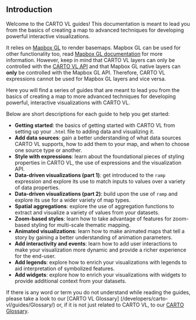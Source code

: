 ## Introduction

Welcome to the CARTO VL guides! This documentation is meant to lead you from the basics of creating a map to advanced techniques for developing powerful interactive visualizations.

It relies on [Mapbox GL](https://www.mapbox.com/mapbox-gl-js/api) to render basemaps. Mapbox GL can be used for other functionality too, read [Mapbox GL documentation](https://www.mapbox.com/mapbox-gl-js/api/) for more information. However, keep in mind that CARTO VL layers can only be controlled with the [CARTO VL API]() and that Mapbox GL native layers can **only** be controlled with the Mapbox GL API. Therefore, CARTO VL expressions cannot be used for Mapbox GL layers and vice versa.

Here you will find a series of guides that are meant to lead you from the basics of creating a map to more advanced techniques for developing powerful, interactive visualizations with CARTO VL.

Below are short descriptions for each guide to help you get started:

* **Getting started**: the basics of getting started with CARTO VL from setting up your `.html` file to adding data and visualizing it.
* **Add data sources**: gain a better understanding of what data sources CARTO VL supports, how to add them to your map, and when to choose one source type or another.
* **Style with expressions**: learn about the foundational pieces of styling properties in CARTO VL, the use of expressions and the visualization API. 
* **Data-driven visualizations (part 1)**: get introduced to the `ramp` expression and explore its use to match inputs to values over a variety of data properties.
* **Data-driven visualizations (part 2)**: build upon the use of `ramp` and explore its use for a wider variety of map types. 
* **Spatial aggregations**: explore the use of aggregation functions to extract and visualize a variety of values from your datasets.
* **Zoom-based styles**: learn how to take advantage of features for zoom-based styling for multi-scale thematic mapping.
* **Animated visualizations**: learn how to make animated maps that tell a story by gaining a better understanding of animation parameters. 
* **Add interactivity and events**: learn how to add user interactions to make your visualization more dynamic and provide a richer experience for the end-user. 
* **Add legends**: explore how to enrich your visualizations with legends to aid interpretation of symbolized features.
* **Add widgets**: explore how to enrich your visualizations with widgets to provide additional context from your datasets.

If there is any word or term you do not understand while reading the guides, please take a look to our [CARTO VL Glossary] (/developers/carto-vl/guides/Glossary/) or, if it is not just related to CARTO VL, to our [CARTO Glossary](https://carto.com/help/glossary).
